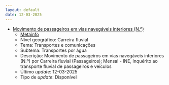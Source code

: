 ```yaml
---
layout: default
date: 12-03-2025
---
```

* [Movimento de passageiros em vias navegáveis interiores (N.º)](https://www.ine.pt/xportal/xmain?xpid=INE&xpgid=ine_indicadores&indOcorrCod=0001477&contexto=bd&selTab=tab2)
  * [Metainfo](https://www.ine.pt/bddXplorer/htdocs/minfo.jsp?var_cd=0001477&lingua=PT)
  * Nível geográfico: Carreira fluvial
  * Tema: Transportes e comunicações
  * Subtema: Transportes por água
  * Descrição: Movimento de passageiros em vias navegáveis interiores (N.º) por Carreira fluvial (Passageiros); Mensal - INE, Inquérito ao transporte fluvial de passageiros e veículos
  * Último _update_: 12-03-2025
  * Tipo de _update_: Disponível

